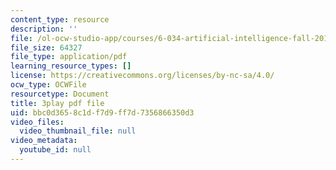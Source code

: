 ```yaml
---
content_type: resource
description: ''
file: /ol-ocw-studio-app/courses/6-034-artificial-intelligence-fall-2010/bbc0d3658c1df7d9ff7d7356866350d3_A6Ud6oUCRak.pdf
file_size: 64327
file_type: application/pdf
learning_resource_types: []
license: https://creativecommons.org/licenses/by-nc-sa/4.0/
ocw_type: OCWFile
resourcetype: Document
title: 3play pdf file
uid: bbc0d365-8c1d-f7d9-ff7d-7356866350d3
video_files:
  video_thumbnail_file: null
video_metadata:
  youtube_id: null
---
```

